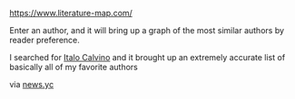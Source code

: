 https://www.literature-map.com/

Enter an author, and it will bring up a graph of the most similar authors by reader preference.

I searched for [Italo Calvino](https://www.literature-map.com/italo+calvino) and it brought up an extremely accurate list of basically all of my favorite authors

via [news.yc](https://news.ycombinator.com/item?id=35727372)